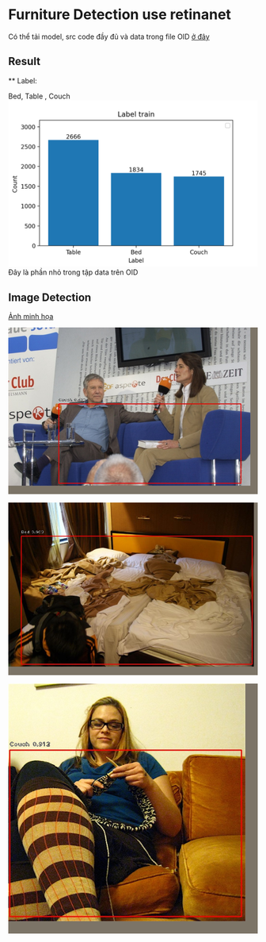 # Furniture Detection use retinanet
Có thể tải model, src code đầy đủ và data trong file OID [ở đây](https://drive.google.com/drive/folders/15Cc5c0j1P1SZkZaV_Nmz5WKay5MUzPY2?usp=sharing)
## Result
** Label: 

Bed, Table , Couch
![Đây là phần của tập data trên OID](./label_train.png)
Đây là phần nhỏ trong  tập data trên OID

## Image Detection
<div style=" dislay:block">
 <a href="#">
Ảnh minh họa

![ảnh minh họa](./result/251detections.jpg)

![ảnh minh họa](./result/378detections.jpg)

![ảnh minh họa](./result/58detections.jpg)

</a>
</div>
